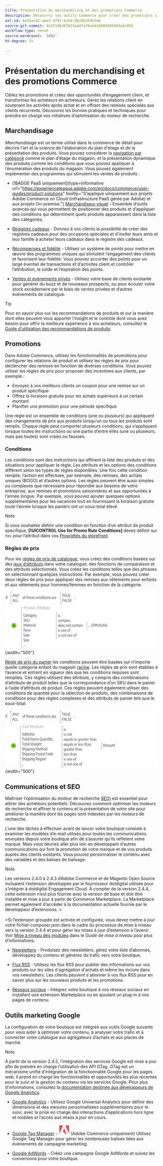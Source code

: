 ```yaml
---
title: Présentation du merchandising et des promotions Commerce
description: Découvrez les outils Commerce pour créer des promotions ciblées et des opportunités d’engagement client.
exl-id: 8e55ac42-aeef-4f97-b1e8-9b2db354e5e6
source-git-commit: 9c25196367023a44fa76e441d485693493a4c058
workflow-type: tm+mt
source-wordcount: '1092'
ht-degree: 1%

---
```


# Présentation du merchandising et des promotions Commerce

Ciblez les promotions et créez des opportunités d’engagement client, et transformez les acheteurs en acheteurs. Gérez les relations client en soutenant les activités après achat et en offrant des remises spéciales aux clients récurrents. Découvrez les bonnes pratiques et techniques pour prendre en charge vos initiatives d’optimisation du moteur de recherche.

## Marchandisage

_Marchandisage_ est un terme utilisé dans le commerce de détail pour décrire l&#39;art et la science de l&#39;élaboration du plan d&#39;étage et de la présentation des produits. Vous pouvez considérer la [navigation par catégorie](../catalog/navigation-top.md) comme le plan d’étage du magasin, et la présentation dynamique des produits comme les conditions que vous pouvez appliquer à l’énumération des produits du magasin. Vous pouvez également implémenter des programmes qui stimulent les ventes de produits :

- [!BADGE PaaS uniquement]{type=Informative url="https://experienceleague.adobe.com/en/docs/commerce/user-guides/product-solutions" tooltip="S’applique uniquement aux projets Adobe Commerce on Cloud (infrastructure PaaS gérée par Adobe) et aux projets On-premise."} [Marchandiseur visuel](visual-merchandiser.md) - Ensemble d’outils avancés qui vous permettent de positionner des produits et d’appliquer des conditions qui déterminent quels produits apparaissent dans la liste des catégories.

- [Registres cadeaux](gift-registries.md) - Donnez à vos clients la possibilité de créer des registres cadeaux pour des occasions spéciales et d&#39;inviter leurs amis et leur famille à acheter leurs cadeaux dans le registre des cadeaux.

- [Récompenses et fidélité](rewards-loyalty.md) - Utilisez un système de points pour mettre en œuvre des programmes uniques qui stimulent l’engagement des clients et favorisent leur fidélité. Vous pouvez accorder des points pour un large éventail de transactions et d’activités client et contrôler l’attribution, le solde et l’expiration des points.

- [Ventes et événements privés](events-private-sales.md) - Utilisez votre base de clients existante pour générer du buzz et de nouveaux prospects, ou pour écouler votre stock excédentaire par le biais de ventes privées et d’autres événements de catalogue.

>[!TIP]
>
>Pour en savoir plus sur les recommandations de produits et sur la manière dont elles peuvent vous apporter l’insight et le contrôle dont vous avez besoin pour offrir la meilleure expérience à vos acheteurs, consultez le [Guide d’utilisation des recommandations de produits](https://experienceleague.adobe.com/docs/commerce/product-recommendations/guide-overview.html).

## Promotions

Dans Adobe Commerce, utilisez les fonctionnalités de promotions pour configurer les relations de produit et utilisez les règles de prix pour déclencher des remises en fonction de diverses conditions. Vous pouvez utiliser les règles de prix pour proposer des incentives aux clients, par exemple :

- Envoyez à vos meilleurs clients un coupon pour une remise sur un produit spécifique
- Offrez la livraison gratuite pour les achats supérieurs à un certain montant
- Planifier une promotion pour une période spécifique

Une règle est un ensemble de conditions (une ou plusieurs) qui appliquent des changements de prix aux produits lorsqu’un ou tous les produits sont remplis. Chaque règle peut comporter plusieurs conditions, qui s’appliquent lorsque toutes les instructions ou une partie d’entre elles (une ou plusieurs, mais pas toutes) sont vraies ou fausses.

### Conditions

Les conditions sont des instructions qui affinent la liste des produits et des situations pour appliquer la règle. Les attributs et les options des conditions diffèrent selon les types de règles disponibles. Une fois cette condition remplie, l’action est effectuée, par exemple, des remises, des achats uniques (BOGO) et d’autres options. Les règles peuvent être aussi simples ou complexes que nécessaire pour répondre aux besoins de votre entreprise, aux remises et promotions saisonnières et aux opportunités à l’année longue. Par exemple, vous pouvez ajouter quelques options supplémentaires pour les vacances tout en fournissant la livraison gratuite toute l’année lorsque les paniers ont un sous-total élevé.

>[!NOTE]
>
>Si vous souhaitez définir une condition en fonction d’un attribut de produit spécifique, **[!UICONTROL Use for Promo Rule Conditions]** devez définir sur `Yes` pour l’attribut dans vos [Propriétés du storefront](../catalog/attribute-product-create.md).


### Règles de prix

Pour les [règles de prix de catalogue](price-rules-catalog.md), vous créez des conditions basées sur des [jeux d’attributs](../catalog/attribute-sets.md) dans votre catalogue, des fonctions de comparaison et des attributs sélectionnés. Vous créez les conditions telles que des phrases en sélectionnant quelques instructions. Par exemple, vous pouvez créer deux règles de prix pour appliquer des remises aux vêtements pour enfants et aux vêtements pour hommes/femmes en fonction de la catégorie.

![Diagramme - Exemple de règles de prix de catalogue](./assets/diagram-catalog-price-rules.png){width="500"}

[Règle de prix du panier](price-rules-cart.md) les conditions peuvent être basées sur n’importe quelle catégorie enfant du magasin [racine](../catalog/category-root.md). Les règles de prix sont établies à l’avance et entrent en vigueur dès que les conditions requises sont remplies. Ces règles utilisent des attributs, y compris des combinaisons d’attributs de produit telles que la correspondance d’un SKU dans le panier à l’aide d’attributs de produit. Ces règles peuvent également utiliser des conditions de quantité pour la sélection de produits, des combinaisons de conditions pour des règles complexes et des attributs de panier tels que le sous-total.

![Diagramme - Exemple de règles de prix de panier](./assets/diagram-cart-price-rules.png){width="500"}

## Communications et SEO

Maîtriser l’optimisation du moteur de recherche [SEO)](seo-overview.md) est essentiel pour attirer des acheteurs potentiels. Découvrez comment optimiser les moteurs de recherche et affiner le contenu et la présentation de votre site pour améliorer la manière dont les pages sont indexées par les moteurs de recherche.

L’une des tâches à effectuer avant de lancer votre boutique consiste à examiner les modèles d’e-mail utilisés pour toutes les communications envoyées depuis votre boutique afin de s’assurer qu’ils reflètent votre marque. Mais vous devriez aller plus loin en développant d’autres communications qui font la promotion de votre marque et de vos produits auprès des clients existants. Vous pouvez personnaliser le contenu avec des variables et des balises de balisage.

>[!NOTE]
>
>Les versions 2.4.0 à 2.4.3 d’Adobe Commerce et de Magento Open Source incluaient l’extension développée par le fournisseur dotdigital utilisée pour s’intégrer à dotdigital Engagement Cloud. À compter de la version 2.4.4, cette extension n’est plus fournie avec la version de base et doit être installée et mise à jour à partir de Commerce Marketplace. La Marketplace permet également d’accéder à la documentation actuelle fournie par le développeur d’extensions.
>&#x200B;><br><br>
>&#x200B;>Si l’extension groupée est activée et configurée, vous devez mettre à jour votre fichier composer.json dans le cadre du processus de mise à niveau vers la version 2.4.4 et pour gérer les mises à jour d’extension à l’avenir. Voir [Mise à niveau des modules](https://experienceleague.adobe.com/docs/commerce-operations/upgrade-guide/modules/upgrade.html) dans le _Guide de mise à niveau_ pour plus d’informations.

- [Newsletters](newsletters.md) - Produisez des newsletters, gérez votre liste d’abonnés, développez du contenu et générez du trafic vers votre boutique.

- [Flux RSS](social-rss.md#rss-feeds) - Utilisez les flux RSS pour publier des informations sur vos produits sur les sites d&#39;agrégation d&#39;achats et même les inclure dans vos newsletters. Les clients peuvent s&#39;abonner à vos flux RSS pour en savoir plus sur les nouveaux produits et les promotions.

- [Réseaux sociaux](social-rss.md#social-networks) - Intégrez votre boutique à vos réseaux sociaux en installant une extension Marketplace ou en ajoutant un plug-in à vos pages de contenu.

## Outils marketing Google

La configuration de votre boutique est intégrée aux outils Google suivants pour vous aider à optimiser votre contenu, à analyser votre trafic et à connecter votre catalogue aux agrégateurs d’achats et aux places de marché.

>[!NOTE]
>
>À partir de la version 2.4.5, l’intégration des services Google est mise à jour afin de prendre en charge l’utilisation des API GTag. GTag est un mécanisme unifié d’intégration de la fonctionnalité Google pour les pages web. Il prend en charge les fonctionnalités et opportunités les plus récentes pour le suivi et la gestion du contenu via les services Google. Pour plus d’informations, consultez la [documentation destinée aux développeurs de Google Analytics](https://developers.google.com/analytics/devguides/collection/gtagjs).

- [Google Analytics](google-analytics.md) - Utilisez Google Universal Analytics pour définir des dimensions et des mesures personnalisées supplémentaires pour le suivi, avec la prise en charge des interactions d’applications hors ligne et mobiles et l’accès aux mises à jour en cours.

- [Google Tag Manager](google-tag-manager.md) - ![Adobe Commerce](../assets/adobe-logo.svg) (Adobe Commerce uniquement) Utilisez Google Tag Manager pour gérer les nombreuses balises liées aux événements de campagne marketing.

- [Google AdWords](google-adwords.md) - Créez une campagne Google AdWords et suivez les conversions pour votre boutique.
